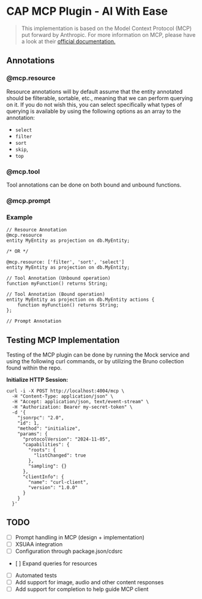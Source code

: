 # CAP MCP Plugin - AI With Ease

> This implementation is based on the Model Context Protocol (MCP) put forward by Anthropic.
> For more information on MCP, please have a look at their [official documentation.](https://modelcontextprotocol.io/introduction)

## Annotations

### @mcp.resource

Resource annotations will by default assume that the entity annotated should be filterable, sortable, etc., meaning that we can perform querying on it.
If you do not wish this, you can select specifically what types of querying is available by using the following options as an array to the annotation:

- `select`
- `filter`
- `sort`
- `skip`,
- `top`

### @mcp.tool

Tool annotations can be done on both bound and unbound functions.


### @mcp.prompt



### Example

```cds
// Resource Annotation
@mcp.resource
entity MyEntity as projection on db.MyEntity;

/* OR */

@mcp.resource: ['filter', 'sort', 'select']
entity MyEntity as projection on db.MyEntity;

// Tool Annotation (Unbound operation)
function myFunction() returns String;

// Tool Annotation (Bound operation)
entity MyEntity as projection on db.MyEntity actions {
    function myFunction() returns String;
};

// Prompt Annotation

```

## Testing MCP Implementation

Testing of the MCP plugin can be done by running the Mock service and using the following curl commands, or by utilizing the Bruno collection found within the repo.

**Initialize HTTP Session:**
```shell
curl -i -X POST http://localhost:4004/mcp \
  -H "Content-Type: application/json" \
  -H "Accept: application/json, text/event-stream" \
  -H "Authorization: Bearer my-secret-token" \
  -d '{
    "jsonrpc": "2.0",
    "id": 1,
    "method": "initialize",
    "params": {
      "protocolVersion": "2024-11-05",
      "capabilities": {
        "roots": {
          "listChanged": true
        },
        "sampling": {}
      },
      "clientInfo": {
        "name": "curl-client",
        "version": "1.0.0"
      }
    }
  }'
```

## TODO

- [ ] Prompt handling in MCP (design + implementation)
- [ ] XSUAA integration
- [ ] Configuration through package.json/cdsrc
- [ ] Expand queries for resources
- [ ] Automated tests
- [ ] Add support for image, audio and other content responses
- [ ] Add support for completion to help guide MCP client

